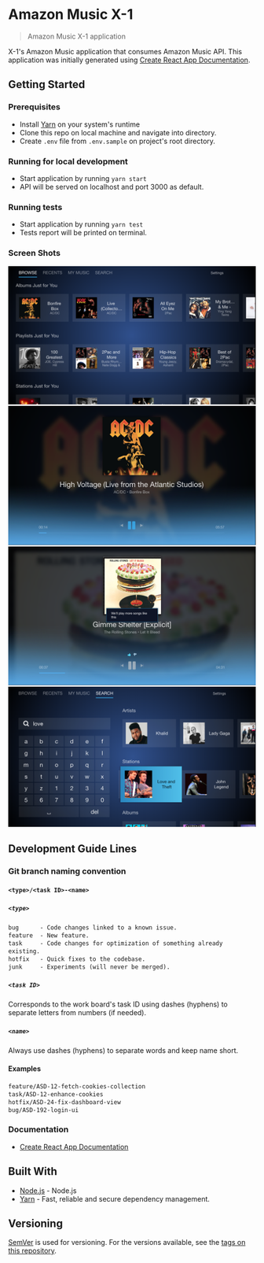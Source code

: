# Amazon Music X-1

> Amazon Music X-1 application

X-1's Amazon Music application that consumes Amazon Music API. This application was initially generated using [Create React App Documentation](create_react_app_readme.md).

## Getting Started

### Prerequisites

- Install [Yarn](https://yarnpkg.com) on your system's runtime
- Clone this repo on local machine and navigate into directory.
- Create `.env` file from `.env.sample` on project's root directory.

### Running for local development

- Start application by running ```yarn start```
- API will be served on localhost and port 3000 as default.

### Running tests

- Start application by running ```yarn test```
- Tests report will be printed on terminal.

### Screen Shots
<div align="center">
  <img width="512" heigth="512" src="/src/assets/images/homeScreen.png" alt="home screen">
</div>
<div align="center">
  <img width="512" heigth="512" src="/src/assets/images/playbackScreen.png" alt="home screen">
</div>
<div align="center">
  <img width="512" heigth="512" src="/src/assets/images/playbackScreen_station.png" alt="home screen">
</div>
<div align="center">
  <img width="512" heigth="512" src="/src/assets/images/searchScreen.png" alt="home screen">
</div>

## Development Guide Lines

### Git branch naming convention

#### `<type>/<task ID>-<name>`

##### `<type>`
```
bug      - Code changes linked to a known issue.
feature  - New feature.
task     - Code changes for optimization of something already existing.
hotfix   - Quick fixes to the codebase.
junk     - Experiments (will never be merged).
```

##### `<task ID>`
Corresponds to the work board's task ID using dashes (hyphens) to separate letters from numbers (if needed).

##### `<name>`
Always use dashes (hyphens) to separate words and keep name short.

#### Examples
```
feature/ASD-12-fetch-cookies-collection
task/ASD-12-enhance-cookies
hotfix/ASD-24-fix-dashboard-view
bug/ASD-192-login-ui
```

### Documentation

- [Create React App Documentation](create_react_app_readme.md)

## Built With

* [Node.js](http://www.nodejs.org) - Node.js
* [Yarn](https://yarnpkg.com) - Fast, reliable and secure dependency management.

## Versioning

[SemVer](http://semver.org/) is used for versioning. For the versions available, see the [tags on this repository](https://github.com/adiffengine/amazon-music-x1/tags).
